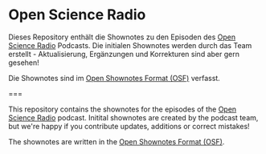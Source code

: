 Open Science Radio
================

Dieses Repository enthält die Shownotes zu den Episoden des <a href="http://www.openscienceradio.org/">Open Science Radio</a> Podcasts. Die initialen Shownotes werden durch das Team erstellt - Aktualisierung, Ergänzungen und Korrekturen sind aber gern gesehen!

Die Shownotes sind im <a href="https://github.com/shownotes/OpenShownotesFormat">Open Shownotes Format (OSF)</a> verfasst.

===

This repository contains the shownotes for the episodes of the <a href="http://www.openscienceradio.org/">Open Science Radio</a> podcast. Initital shownotes are created by the podcast team, but we're happy if you contribute updates, additions or correct mistakes!

The shownotes are written in the <a href="https://github.com/shownotes/OpenShownotesFormat">Open Shownotes Format (OSF)</a>.

